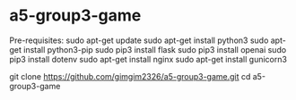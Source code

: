 # a5-group3-game

Pre-requisites:
sudo apt-get update
sudo apt-get install python3
sudo apt-get install python3-pip
sudo pip3 install flask
sudo pip3 install openai
sudo pip3 install dotenv
sudo apt-get install nginx
sudo apt-get install gunicorn3

git clone https://github.com/gimgim2326/a5-group3-game.git
cd a5-group3-game
 
